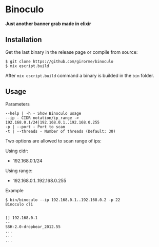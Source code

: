 # Binoculo

**Just another banner grab made in elixir**

## Installation

Get the last binary in the release page or compile from source:

```
$ git clone https://github.com/girorme/binoculo
$ mix escript.build
```

After `mix escript.build` command a binary is builded in the `bin` folder.

## Usage

Parameters
```
--help | -h - Show Binoculo usage
--ip - CIDR notation/ip_range -> 192.168.0.1/24|192.168.0.1..192.168.0.255
-p | --port - Port to scan
-t | --threads - Number of threads (Default: 30)
```

Two options are allowed to scan range of ips:

Using cidr:
- 192.168.0.1/24

Using range:
- 192.168.0.1..192.168.0.255

Example

```
$ bin/binoculo --ip 192.168.0.1..192.168.0.2 -p 22
Binoculo cli


[] 192.168.0.1
--
SSH-2.0-dropbear_2012.55
...
...
...
```
